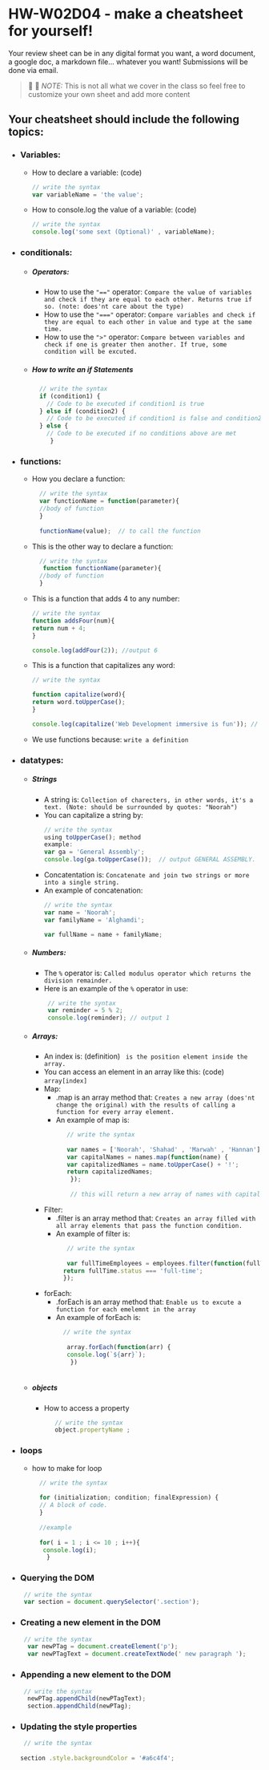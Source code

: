 # HW-W02D04 - make a cheatsheet for yourself!

Your review sheet can be in any digital format you want, a word document, a google doc, a markdown file… whatever you want! Submissions will be done via email.

> 📢 📢  *NOTE:*  This is not all what we cover in the class so feel free to customize your own sheet and add more content

## Your cheatsheet should include the following topics:

* ### Variables:
  * How to declare a variable: (code)
    ```javascript
    // write the syntax
    var variableName = 'the value';
     ```
  * How to console.log the value of a variable: (code)
    ```javascript
    // write the syntax
    console.log('some sext (Optional)' , variableName);
     ```
* ### conditionals:
  * ##### Operators:
    * How to use the `"=="` operator: 
       `Compare the value of variables and check if they are equal to each other. Returns true if so. (note: does'nt care about the type)  `
    * How to use the `"==="` operator: 
       `Compare variables and check if they are equal to each other in value and type at the same time. `
    * How to use the `">"` operator: 
        `Compare between variables and check if one is greater then another. If true, some condition will be excuted.  `
   * ##### How to write an if Statements 
      ```javascript
        // write the syntax
        if (condition1) { 
          // Code to be executed if condition1 is true
        } else if (condition2) { 
          // Code to be executed if condition1 is false and condition2 is true
        } else { 
          // Code to be executed if no conditions above are met
           } 
       ```
 * ### functions:
    * How you declare a function: 
      ```javascript
        // write the syntax
        var functionName = function(parameter){
        //body of function
        }
        
        functionName(value);  // to call the function
       ```
    * This is the other way to declare a function: 
      ```javascript
        // write the syntax
         function functionName(parameter){
        //body of function
        }
       ```
    * This is a function that adds 4 to any number:
        ```javascript
        // write the syntax
        function addsFour(num){
        return num + 4;
        }
        
        console.log(addFour(2)); //output 6
       ```
    * This is a function that capitalizes any word: 
        ```javascript
        // write the syntax
        
        function capitalize(word){
        return word.toUpperCase();
        }
        
        console.log(capitalize('Web Development immersive is fun')); // output WEB DEVELOPMENT IMMERSIVE IS FUN
        
       ```
    * We use functions because:
     `write a definition `
* ### datatypes:
  * ##### Strings
    * A string is: 
        `Collection of charecters, in other words, it's a text. (Note: should be surrounded by quotes: "Noorah") `
    * You can capitalize a string by: 
        ```javascript
        // write the syntax
        using toUpperCase(); method
        example: 
        var ga = 'General Assembly';
        console.log(ga.toUpperCase());  // output GENERAL ASSEMBLY.
       ```
    * Concatentation is: 
        `Concatenate and join two strings or more into a single string. `
    * An example of concatenation:
         ```javascript
        // write the syntax
        var name = 'Noorah';
        var familyName = 'Alghamdi';
       
       var fullName = name + familyName;
       ```
  * ##### Numbers:
    * The `%` operator is: 
       `Called modulus operator which returns the division remainder. `
    * Here is an example of the `%` operator in use:
       ```javascript
        // write the syntax
        var reminder = 5 % 2;
        console.log(reminder); // output 1
       ```
  * ##### Arrays:
    * An index is: (definition) ` is the position element inside the array.`
    * You can access an element in an array like this: (code)
    ```array[index]```
    * Map:
      * .map is an array method that: 
         `Creates a new array (does'nt change the original) with the results of calling a function for every array element.`
      * An example of map is: 
        ```javascript
           // write the syntax
           
           var names = ['Noorah', 'Shahad' , 'Marwah' , 'Hannan'];
           var capitalNames = names.map(function(name) {
           var capitalizedNames = name.toUpperCase() + '!';
           return capitalizedNames;
            });
            
            // this will return a new array of names with capital letters.
         ```
    * Filter:
      * .filter is an array method that: 
          `Creates an array filled with all array elements that pass the function condition. `
      * An example of filter is: 
        ```javascript
           // write the syntax
            
           var fullTimeEmployees = employees.filter(function(fullTime) {
          return fullTime.status === 'full-time';
          });
         ```
    * forEach:
      * .forEach is an array method that: 
         `Enable us to excute a function for each emelemnt in the array`
      *  An example of forEach is: 
         ```javascript
           // write the syntax
           
            array.forEach(function(arr) {
            console.log(`${arr}`);
             })
          
         ```

   * ##### objects
     * How to access a property  
        ```javascript
           // write the syntax
           object.propertyName ;
        ```
* ### loops
     *   how to make for loop 
         ```javascript
           // write the syntax
           
           for (initialization; condition; finalExpression) { 
           // A block of code.
           } 
           
           //example
           
           for( i = 1 ; i <= 10 ; i++){
            console.log(i);
             }
          ```
* ### Querying the DOM
  ```javascript
   // write the syntax
   var section = document.querySelector('.section');
  ```
* ### Creating a new element in the DOM
  ```javascript
   // write the syntax
    var newPTag = document.createElement('p');
    var newPTagText = document.createTextNode(' new paragraph ');
  ```
* ### Appending a new element to the DOM
  ```javascript
   // write the syntax
    newPTag.appendChild(newPTagText);
    section.appendChild(newPTag);
  ```
* ### Updating the style properties
  ```javascript
   // write the syntax
   
  section .style.backgroundColor = '#a6c4f4';
  ```

